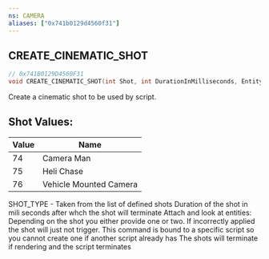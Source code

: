 ```yaml
---
ns: CAMERA
aliases: ["0x741b0129d4560f31"]
---
```

## CREATE_CINEMATIC_SHOT

```c
// 0x741B0129D4560F31
void CREATE_CINEMATIC_SHOT(int Shot, int DurationInMilliseconds, Entity entity, Entity entity);
```

Create a cinematic shot to be used by script.

## Shot Values:
| Value | Name |
| --- | --- |
| 74 | Camera Man |
| 75 | Heli Chase |
| 76 | Vehicle Mounted Camera |


SHOT_TYPE - Taken from the list of defined shots Duration of the shot in mili seconds after whch the shot will terminate Attach and look at entities: Depending on the shot you either provide one or two. If incorrectly applied the shot will just not trigger. This command is bound to a specific script so you cannot create one if another script already has The shots will terminate if rendering and the script terminates

